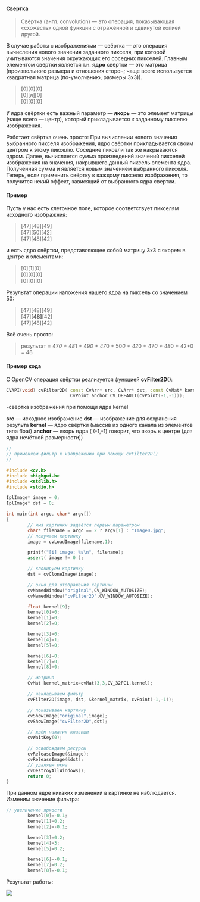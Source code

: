 #### Свертка ####
> Свёртка (англ. convolution) — это операция, показывающая «схожесть» одной функции с отражённой и сдвинутой копией другой.

В случае работы с изображениями — свёртка — это операция вычисления нового значения заданного пикселя, при которой учитываются значения окружающих его соседних пикселей. 
Главным элементом свёртки является т.н. **ядро** свёртки — это матрица (произвольного размера и отношения сторон; чаще всего используется квадратная матрица (по-умолчанию, размеры 3х3)). 
>[0][0][0]  
>[0][я][0]  
>[0][0][0]

У ядра свёртки есть важный параметр — **якорь** — это элемент матрицы (чаще всего — центр), который прикладывается к заданному пикселю изображения.

Работает свёртка очень просто:
При вычислении нового значения выбранного пикселя изображения, ядро свёртки прикладывается своим центром к этому пикселю. Соседние пиксели так же накрываются ядром. 
Далее, вычисляется сумма произведений значений пикселей изображения на значения, накрывшего данный пиксель элемента ядра. 
Полученная сумма и является новым значением выбранного пикселя. 
Теперь, если применить свёртку к каждому пикселю изображения, то получится некий эффект, зависящий от выбранного ядра свертки.
#### Пример ####
Пусть у нас есть клеточное поле, которое соответствует пикселям исходного изображния:
>[47][48][49]  
>[47][50][42]  
>[47][48][42]  

и есть ядро свёртки, представляющее собой матрицу 3х3 с якорем в центре и элементами:
>[0][1][0]  
>[0][0][0]  
>[0][0][0]  

Результат операции наложения нашего ядра на пиксель со значением 50:
>[47][48][49]  
>[47]**[48]**[42]  
>[47][48][42]

Всё очень просто:
> результат = 47*0 + 48*1 + 49*0 + 47*0 + 50*0 + 42*0 + 47*0 + 48*0 + 42*0 = 48

#### Пример кода ####
С OpenCV операция свёртки реализуется функцией **cvFilter2D()**:
```c++
CVAPI(void) cvFilter2D( const CvArr* src, CvArr* dst, const CvMat* kernel,
                        CvPoint anchor CV_DEFAULT(cvPoint(-1,-1)));
```
-свёртка изображения при помощи ядра kernel

**src** — исходное изображение
**dst** — изображение для сохранения результа
**kernel** — ядро свёртки (массив из одного канала из элементов типа float)
**anchor** — якорь ядра ( (-1,-1) говорит, что якорь в центре (для ядра нечётной размерности))
```c++
//
// применяем фильтр к изображению при помощи cvFilter2D()
//

#include <cv.h>
#include <highgui.h>
#include <stdlib.h>
#include <stdio.h>

IplImage* image = 0;
IplImage* dst = 0;

int main(int argc, char* argv[])
{
        // имя картинки задаётся первым параметром
        char* filename = argc == 2 ? argv[1] : "Image0.jpg";
        // получаем картинку
        image = cvLoadImage(filename,1);

        printf("[i] image: %s\n", filename);
        assert( image != 0 );

        // клонируем картинку 
        dst = cvCloneImage(image);

        // окно для отображения картинки
        cvNamedWindow("original",CV_WINDOW_AUTOSIZE);
        cvNamedWindow("cvFilter2D",CV_WINDOW_AUTOSIZE);

        float kernel[9];
        kernel[0]=0;
        kernel[1]=0;
        kernel[2]=0;

        kernel[3]=0;
        kernel[4]=1;
        kernel[5]=0;

        kernel[6]=0;
        kernel[7]=0;
        kernel[8]=0;

        // матрица
        CvMat kernel_matrix=cvMat(3,3,CV_32FC1,kernel);

        // накладываем фильтр
        cvFilter2D(image, dst, &kernel_matrix, cvPoint(-1,-1));

        // показываем картинку
        cvShowImage("original",image);
        cvShowImage("cvFilter2D",dst);

        // ждём нажатия клавиши
        cvWaitKey(0);

        // освобождаем ресурсы
        cvReleaseImage(&image);
        cvReleaseImage(&dst);
        // удаляем окна
        cvDestroyAllWindows();
        return 0;
}
```
При данном ядре никаких изменений в картинке не наблюдается. 
Изменим значение фильтра:
```c++
// увеличение яркости
        kernel[0]=-0.1;
        kernel[1]=0.2;
        kernel[2]=-0.1;

        kernel[3]=0.2;
        kernel[4]=3;
        kernel[5]=0.2;

        kernel[6]=-0.1;
        kernel[7]=0.2;
        kernel[8]=-0.1;
```
Результат работы:

![](http://robocraft.ru/files/opencv/cvFilter2D_03.png)